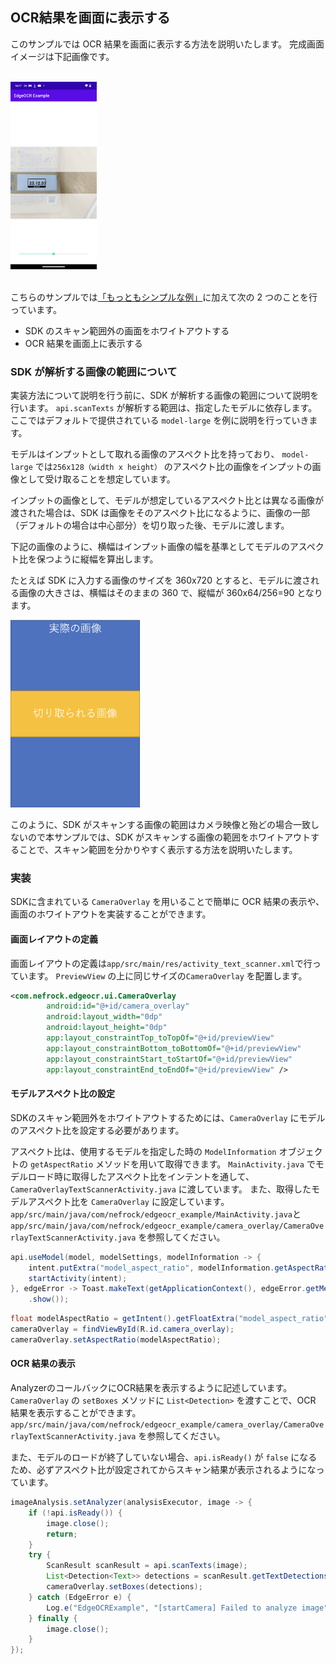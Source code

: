 ## OCR結果を画面に表示する

このサンプルでは OCR 結果を画面に表示する方法を説明いたします。
完成画面イメージは下記画像です。

<br/>
<img src="images/freestyle.png" height="300px">
<br/>
<br/>

こちらのサンプルでは[「もっともシンプルな例」](simple-text.md)に加えて次の 2 つのことを行っています。

- SDK のスキャン範囲外の画面をホワイトアウトする
- OCR 結果を画面上に表示する

### SDK が解析する画像の範囲について
実装方法について説明を行う前に、SDK が解析する画像の範囲について説明を行います。
`api.scanTexts` が解析する範囲は、指定したモデルに依存します。
ここではデフォルトで提供されている `model-large` を例に説明を行っていきます。

モデルはインプットとして取れる画像のアスペクト比を持っており、
`model-large` では`256x128（width x height）` のアスペクト比の画像をインプットの画像として受け取ることを想定しています。

インプットの画像として、モデルが想定しているアスペクト比とは異なる画像が渡された場合は、SDK は画像をそのアスペクト比になるように、画像の一部（デフォルトの場合は中心部分）を切り取った後、モデルに渡します。

下記の画像のように、横幅はインプット画像の幅を基準としてモデルのアスペクト比を保つように縦幅を算出します。

たとえば SDK に入力する画像のサイズを 360x720 とすると、モデルに渡される画像の大きさは、横幅はそのままの 360 で、縦幅が 360x64/256=90 となります。

<img src="images/small-model-aspect-example_default.png" height="300px">

このように、SDK がスキャンする画像の範囲はカメラ映像と殆どの場合一致しないので本サンプルでは、SDK がスキャンする画像の範囲をホワイトアウトすることで、スキャン範囲を分かりやすく表示する方法を説明いたします。

### 実装
SDKに含まれている `CameraOverlay` を用いることで簡単に OCR 結果の表示や、画面のホワイトアウトを実装することができます。

#### 画面レイアウトの定義
画面レイアウトの定義は`app/src/main/res/activity_text_scanner.xml`で行っています。
`PreviewView` の上に同じサイズの`CameraOverlay` を配置します。
```xml
<com.nefrock.edgeocr.ui.CameraOverlay
        android:id="@+id/camera_overlay"
        android:layout_width="0dp"
        android:layout_height="0dp"
        app:layout_constraintTop_toTopOf="@+id/previewView"
        app:layout_constraintBottom_toBottomOf="@+id/previewView"
        app:layout_constraintStart_toStartOf="@+id/previewView"
        app:layout_constraintEnd_toEndOf="@+id/previewView" />
```

#### モデルアスペクト比の設定
SDKのスキャン範囲外をホワイトアウトするためには、`CameraOverlay` にモデルのアスペクト比を設定する必要があります。

アスペクト比は、使用するモデルを指定した時の `ModelInformation` オブジェクトの `getAspectRatio` メソッドを用いて取得できます。
`MainActivity.java` でモデルロード時に取得したアスペクト比をインテントを通して、 `CameraOverlayTextScannerActivity.java` に渡しています。
また、取得したモデルアスペクト比を `CameraOverlay` に設定しています。
`app/src/main/java/com/nefrock/edgeocr_example/MainActivity.java`と`app/src/main/java/com/nefrock/edgeocr_example/camera_overlay/CameraOverlayTextScannerActivity.java` を参照してください。

```Java
api.useModel(model, modelSettings, modelInformation -> {
    intent.putExtra("model_aspect_ratio", modelInformation.getAspectRatio());
    startActivity(intent);
}, edgeError -> Toast.makeText(getApplicationContext(), edgeError.getMessage(), Toast.LENGTH_LONG)
    .show());
```

```Java
float modelAspectRatio = getIntent().getFloatExtra("model_aspect_ratio", 1.0f);
cameraOverlay = findViewById(R.id.camera_overlay);
cameraOverlay.setAspectRatio(modelAspectRatio);
```

#### OCR 結果の表示
AnalyzerのコールバックにOCR結果を表示するように記述しています。
`CameraOverlay` の `setBoxes` メソッドに `List<Detection>` を渡すことで、OCR 結果を表示することができます。
`app/src/main/java/com/nefrock/edgeocr_example/camera_overlay/CameraOverlayTextScannerActivity.java` を参照してください。

また、モデルのロードが終了していない場合、`api.isReady()` が `false` になるため、必ずアスペクト比が設定されてからスキャン結果が表示されるようになっています。
```Java
imageAnalysis.setAnalyzer(analysisExecutor, image -> {
    if (!api.isReady()) {
        image.close();
        return;
    }
    try {
        ScanResult scanResult = api.scanTexts(image);
        List<Detection<Text>> detections = scanResult.getTextDetections();
        cameraOverlay.setBoxes(detections);
    } catch (EdgeError e) {
        Log.e("EdgeOCRExample", "[startCamera] Failed to analyze image", e);
    } finally {
        image.close();
    }
});
```
